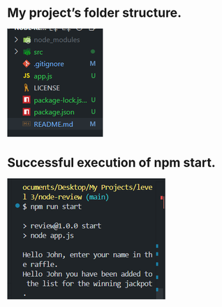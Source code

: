 # My project’s folder structure.

![alt text](image.png)

# Successful execution of npm start.

![alt text](image-1.png)